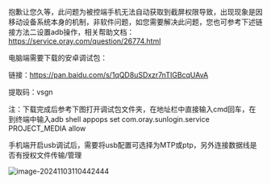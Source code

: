 抱歉让您久等，此问题为被控端手机无法自动获取到截屏权限导致，出现现象是因移动设备系统本身的机制，非软件问题，如您需要解决此问题，您也可参考下述链接方法二设置adb操作，相关帮助文档：https://service.oray.com/question/26774.html

电脑端需要下载的安卓调试包：

链接：https://pan.baidu.com/s/1qQD8uSDxzr7nTIGBcqUAvA 

提取码：vsgn

注：下载完成后参考下图打开调试包文件夹，在地址栏中直接输入cmd回车，在到终端中输入adb shell appops set com.oray.sunlogin.service PROJECT_MEDIA allow

手机端开启usb调试后，需要将usb配置可选择为MTP或ptp，另外连接数据线是否有授权文件传输/管理

![image-20241103110442444](https://chunhui-a.oss-cn-nanjing.aliyuncs.com/typora/img/image-20241103110442444.png)